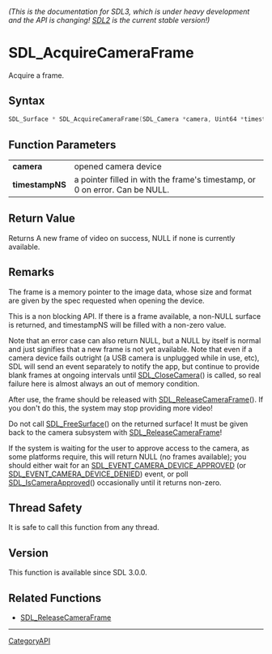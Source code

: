 ###### (This is the documentation for SDL3, which is under heavy development and the API is changing! [SDL2](https://wiki.libsdl.org/SDL2/) is the current stable version!)
# SDL_AcquireCameraFrame

Acquire a frame.

## Syntax

```c
SDL_Surface * SDL_AcquireCameraFrame(SDL_Camera *camera, Uint64 *timestampNS);

```

## Function Parameters

|                     |                                                                             |
| ------------------- | --------------------------------------------------------------------------- |
| **camera**          | opened camera device                                                        |
| **timestampNS**     | a pointer filled in with the frame's timestamp, or 0 on error. Can be NULL. |

## Return Value

Returns A new frame of video on success, NULL if none is currently
available.

## Remarks

The frame is a memory pointer to the image data, whose size and format are
given by the spec requested when opening the device.

This is a non blocking API. If there is a frame available, a non-NULL
surface is returned, and timestampNS will be filled with a non-zero value.

Note that an error case can also return NULL, but a NULL by itself is
normal and just signifies that a new frame is not yet available. Note that
even if a camera device fails outright (a USB camera is unplugged while in
use, etc), SDL will send an event separately to notify the app, but
continue to provide blank frames at ongoing intervals until
[SDL_CloseCamera](SDL_CloseCamera)() is called, so real failure here is
almost always an out of memory condition.

After use, the frame should be released with
[SDL_ReleaseCameraFrame](SDL_ReleaseCameraFrame)(). If you don't do this,
the system may stop providing more video!

Do not call [SDL_FreeSurface](SDL_FreeSurface)() on the returned surface!
It must be given back to the camera subsystem with
[SDL_ReleaseCameraFrame](SDL_ReleaseCameraFrame)!

If the system is waiting for the user to approve access to the camera, as
some platforms require, this will return NULL (no frames available); you
should either wait for an
[SDL_EVENT_CAMERA_DEVICE_APPROVED](SDL_EVENT_CAMERA_DEVICE_APPROVED) (or
[SDL_EVENT_CAMERA_DEVICE_DENIED](SDL_EVENT_CAMERA_DEVICE_DENIED)) event, or
poll [SDL_IsCameraApproved](SDL_IsCameraApproved)() occasionally until it
returns non-zero.

## Thread Safety

It is safe to call this function from any thread.

## Version

This function is available since SDL 3.0.0.

## Related Functions

* [SDL_ReleaseCameraFrame](SDL_ReleaseCameraFrame)

----
[CategoryAPI](CategoryAPI)

